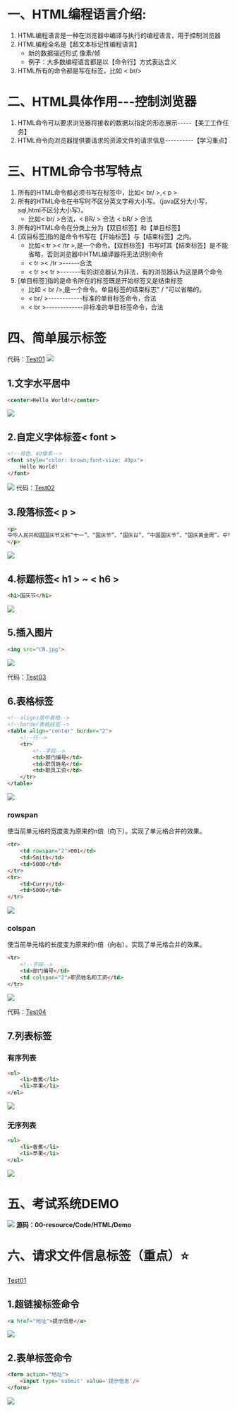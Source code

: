 # 一、HTML编程语言介绍:
1. HTML编程语言是一种在浏览器中编译与执行的编程语言，用于控制浏览器
2. HTML编程全名是【超文本标记性编程语言】
	- 新的数据描述形式  像素/帧
	- 例子：大多数编程语言都是以【命令行】方式表达含义
3. HTML所有的命令都是写在标签，比如 < br/>
# 二、HTML具体作用---控制浏览器
1. HTML命令可以要求浏览器将接收的数据以指定的形态展示-----【美工工作任务】
2. HTML命令向浏览器提供要请求的资源文件的请求信息----------【学习重点】
# 三、HTML命令书写特点
1. 所有的HTML命令都必须书写在标签中，比如< br/ >,< p >
2. 所有的HTML命令在书写时不区分英文字母大小写。（java区分大小写，sql,html不区分大小写）。
	- 比如< br/ >合法，< BR/ > 合法  < bR/ > 合法
3. 所有的HTML命令在分类上分为【双目标签】和【单目标签】
4. [双目标签]指的是命令书写在【开始标签】与【结束标签】之内。
	- 比如< tr >< /tr >,是一个命令。【双目标签】书写时其【结束标签】是不能省略，否则浏览器中HTML编译器将无法识别命令
	- < tr >< /tr >------合法
	- < tr >< tr >-------有的浏览器认为非法，有的浏览器认为这是两个命令
5. [单目标签]指的是命令所在的标签既是开始标签又是结束标签
	- 比如 < br />,是一个命令。单目标签的结束标志" / "可以省略的。
	- < br/ >------------标准的单目标签命令，合法
	- < br >-------------非标准的单目标签命令，合法
# 四、简单展示标签
代码：[Test01](../00-resource/Code/HTML/标签命令/web/Test01.html)
![](../00-resource/assets/JavaWeb/Pasted%20image%2020220706154907.png)
## 1.文字水平居中
```html
<center>Hello World!</center>
```
![](../00-resource/assets/JavaWeb/Pasted%20image%2020220706155344.png)
## 2.自定义字体标签< font >
```html
<!--棕色、40像素-->
<font style="color: brown;font-size: 40px">  
    Hello World!  
</font>
```
![](../00-resource/assets/JavaWeb/Pasted%20image%2020220706155809.png)
代码：[Test02](00-resource/Code/HTML/标签命令/web/Test02.html)
## 3.段落标签< p >
```html
<p>  
中华人民共和国国庆节又称“十一”、“国庆节”、“国庆日”、“中国国庆节”、“国庆黄金周”。中华人民共和国中央人民政府宣布自1949年起，以每年的10月1日，即中华人民共和国宣告成立的日子，即国庆日。  
</p>
```
![](../00-resource/assets/JavaWeb/Pasted%20image%2020220706161003.png)
## 4.标题标签< h1 > ~ < h6 >
```html
<h1>国庆节</h1>
```
![](../00-resource/assets/JavaWeb/Pasted%20image%2020220706161236.png)
## 5.插入图片
```html
<img src="CN.jpg">
```
![](../00-resource/assets/JavaWeb/Pasted%20image%2020220706161715.png)

代码：[Test03](../00-resource/Code/HTML/标签命令/web/Test03.html)
## 6.表格标签
```html
<!--aligns居中表格-->
<!--border表格线宽-->
<table align="center" border="2">  
    <!--行-->  
    <tr>  
        <!--字段-->  
        <td>部门编号</td>  
        <td>职员姓名</td>  
        <td>职员工资</td>  
    </tr>  
</table>
```
![](../00-resource/assets/JavaWeb/Pasted%20image%2020220706163457.png)
### rowspan
使当前单元格的宽度变为原来的n倍（向下）。实现了单元格合并的效果。
```html
<tr>  
    <td rowspan="2">001</td>  
    <td>Smith</td>  
    <td>5000</td>  
</tr>  
<tr>  
    <td>Curry</td>  
    <td>5000</td>  
</tr>
```
![](../00-resource/assets/JavaWeb/Pasted%20image%2020220706163548.png)
### colspan
使当前单元格的长度变为原来的n倍（向右）。实现了单元格合并的效果。
```html
<tr>  
    <!--字段-->  
    <td>部门编号</td>  
    <td colspan="2">职员姓名和工资</td>  
</tr>
```
![](../00-resource/assets/JavaWeb/Pasted%20image%2020220706164017.png)

代码：[Test04](../00-resource/Code/HTML/标签命令/web/Test04.html)
## 7.列表标签
### 有序列表
```html
<ol>  
    <li>香蕉</li>  
    <li>苹果</li>  
</ol>
```
![](../00-resource/assets/JavaWeb/Pasted%20image%2020220706164342.png)
### 无序列表
```html 
<ul>  
    <li>香蕉</li>  
    <li>苹果</li>  
</ul>
```
![](../00-resource/assets/JavaWeb/Pasted%20image%2020220706164432.png)

# 五、考试系统DEMO
![](../00-resource/assets/JavaWeb/Pasted%20image%2020220706184339.png)
**源码：00-resource/Code/HTML/Demo**
# 六、请求文件信息标签（重点）⭐
[Test01](../00-resource/Code/HTML/请求文件信息/web/Test01.html)
## 1.超链接标签命令
```html
<a href="地址">提示信息</a>
```
![](../00-resource/assets/JavaWeb/Pasted%20image%2020220706190918.png)
## 2.表单标签命令
```html
<form action="地址">
	<input type='submit' value='提示信息'/>
</form>
```
![](../00-resource/assets/JavaWeb/Pasted%20image%2020220706191139.png)